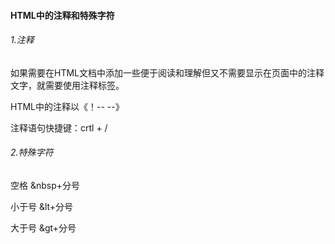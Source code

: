 #### HTML中的注释和特殊字符

###### 1.注释

如果需要在HTML文档中添加一些便于阅读和理解但又不需要显示在页面中的注释文字，就需要使用注释标签。

HTML中的注释以《！--    --》

注释语句快捷键：crtl + /

###### 2.特殊字符

空格  &nbsp+分号

小于号 &lt+分号

大于号 &gt+分号